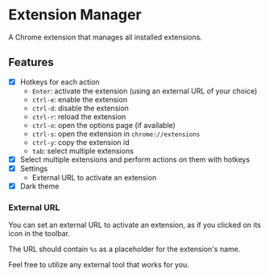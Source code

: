 # Extension Manager

A Chrome extension that manages all installed extensions.

## Features

- [x] Hotkeys for each action
    - `Enter`: activate the extension (using an external URL of your choice)
    - `ctrl-e`: enable the extension
    - `ctrl-d`: disable the extension
    - `ctrl-r`: reload the extension
    - `ctrl-o`: open the options page (if available)
    - `ctrl-s`: open the extension in `chrome://extensions`
    - `ctrl-y`: copy the extension id
    - `tab`: select multiple extensions
- [x] Select multiple extensions and perform actions on them with hotkeys
- [x] Settings
    - External URL to activate an extension
- [x] Dark theme

### External URL

You can set an external URL to activate an extension, as if you clicked on its icon in the toolbar.

The URL should contain `%s` as a placeholder for the extension's name.

Feel free to utilize any external tool that works for you.
